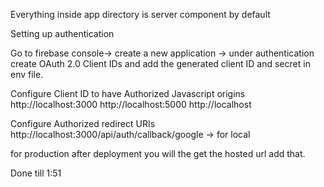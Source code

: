 Everything inside app directory is server component by default


Setting up authentication

Go to firebase console-> create a new application -> under authentication create OAuth 2.0 Client IDs 
and add the generated client ID and secret in env file.

Configure Client ID to have Authorized Javascript origins
http://localhost:3000
http://localhost:5000
http://localhost

Configure Authorized redirect URIs
http://localhost:3000/api/auth/callback/google   -> for local

for production after deployment you will the get the hosted url add that.

Done till 1:51 
